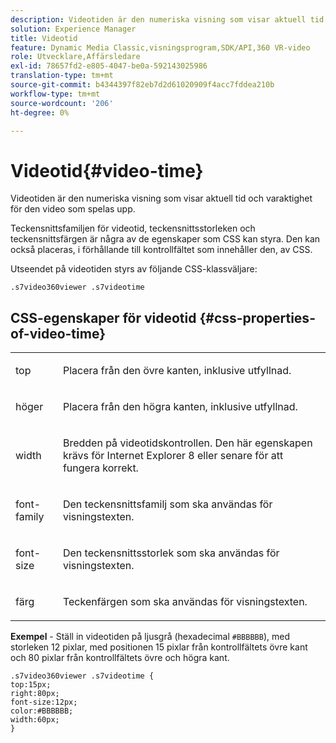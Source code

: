 ```yaml
---
description: Videotiden är den numeriska visning som visar aktuell tid och varaktighet för den video som spelas upp.
solution: Experience Manager
title: Videotid
feature: Dynamic Media Classic,visningsprogram,SDK/API,360 VR-video
role: Utvecklare,Affärsledare
exl-id: 78657fd2-e805-4047-be0a-592143025986
translation-type: tm+mt
source-git-commit: b4344397f82eb7d2d61020909f4acc7fddea210b
workflow-type: tm+mt
source-wordcount: '206'
ht-degree: 0%

---
```


# Videotid{#video-time}

Videotiden är den numeriska visning som visar aktuell tid och varaktighet för den video som spelas upp.

<!--<a id="section_061E550C1C1D4DB2BD663A898895B38C"></a>-->

Teckensnittsfamiljen för videotid, teckensnittsstorleken och teckensnittsfärgen är några av de egenskaper som CSS kan styra. Den kan också placeras, i förhållande till kontrollfältet som innehåller den, av CSS.

Utseendet på videotiden styrs av följande CSS-klassväljare:

```
.s7video360viewer .s7videotime
```

## CSS-egenskaper för videotid {#css-properties-of-video-time}

<table id="table_C48C56E696304C9BAFEE71BA9EA9A174"> 
 <tbody> 
  <tr> 
   <td colname="col1"> <p> <span class="codeph"> top  </span> </p> </td> 
   <td colname="col2"> <p>Placera från den övre kanten, inklusive utfyllnad. </p> </td> 
  </tr> 
  <tr> 
   <td colname="col1"> <p> <span class="codeph"> höger  </span> </p> </td> 
   <td colname="col2"> <p>Placera från den högra kanten, inklusive utfyllnad. </p> </td> 
  </tr> 
  <tr> 
   <td colname="col1"> <p> <span class="codeph"> width </span> </p> </td> 
   <td colname="col2"> <p> Bredden på videotidskontrollen. Den här egenskapen krävs för Internet Explorer 8 eller senare för att fungera korrekt. </p> </td> 
  </tr> 
  <tr> 
   <td colname="col1"> <p> <span class="codeph"> font-family  </span> </p> </td> 
   <td colname="col2"> <p>Den teckensnittsfamilj som ska användas för visningstexten. </p> </td> 
  </tr> 
  <tr> 
   <td colname="col1"> <p> <span class="codeph"> font-size  </span> </p> </td> 
   <td colname="col2"> <p>Den teckensnittsstorlek som ska användas för visningstexten. </p> </td> 
  </tr> 
  <tr> 
   <td colname="col1"> <p> <span class="codeph"> färg  </span> </p> </td> 
   <td colname="col2"> <p>Teckenfärgen som ska användas för visningstexten. </p> </td> 
  </tr> 
 </tbody> 
</table>

**Exempel**  - Ställ in videotiden på ljusgrå (hexadecimal  `#BBBBBB`), med storleken 12 pixlar, med positionen 15 pixlar från kontrollfältets övre kant och 80 pixlar från kontrollfältets övre och högra kant.

```
.s7video360viewer .s7videotime { 
top:15px; 
right:80px; 
font-size:12px; 
color:#BBBBBB; 
width:60px;  
}
```
